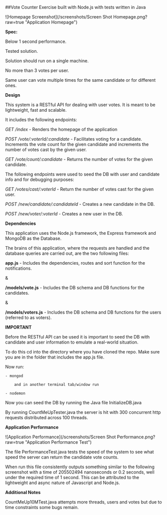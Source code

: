 ##Vote Counter Exercise built with Node.js with tests written in Java

![Homepage Screenshot](/screenshots/Screen Shot Homepage.png?raw=true "Application Homepage")

**Spec:**

Below 1 second performance.

Tested solution.

Solution should run on a single machine.

No more than 3 votes per user.

Same user can vote multiple times for the same candidate or for different ones.

**Design**

This system is a RESTful API for dealing with user votes. It is meant to be lightweight, fast and scalable.

It includes the following endpoints:

*GET /index* - Renders the homepage of the application

*POST /vote/:voterId/:candidate* - Facilitates voting for a candidate. Increments the vote count for the given candidate and increments the number of votes cast by the given user.

*GET /vote/count/:candidate* - Returns the number of votes for the given candidate.

The following endpoints were used to seed the DB with user and candidate info and for debugging purposes:

*GET /votes/cast/:voterId* - Return the number of votes cast for the given user.

*POST /new/candidate/:candidateId* - Creates a new candidate in the DB.

*POST /new/voter/:voterId* - Creates a new user in the DB.

**Dependencies**

This application uses the Node.js framework, the Express framework and MongoDB as the Database.

The brains of this application, where the requests are handled and the database queries are carried out, are the two following files:

**app.js** - Includes the dependencies, routes and sort function for the notifications.

&

**/models/vote.js** - Includes the DB schema and DB functions for the candidates.

&

**/models/voters.js** - Includes the DB schema and DB functions for the users (referred to as voters).

**IMPORTANT**

Before the RESTful API can be used it is important to seed the DB with candidate and user information to emulate a real-world situation.

To do this cd into the directory where you have cloned the repo. Make sure you are in the folder that includes the app.js file. 

Now run:

	- mongod

		and in another terminal tab/window run

	- nodemon

Now you can seed the DB by running the Java file InitializeDB.java

By running CountMeUpTester.java the server is hit with 300 concurrent http requests distributed across 100 threads.


**Application Performance**

![Application Performance](/screenshots/Screen Shot Performance.png?raw=true "Application Performance Test")

The file PerformanceTest.java tests the speed of the system to see what speed the server can return the candidate vote counts.

When run this file consistently outputs something similar to the following screenshot with a time of 205502494 nanoseconds or 0.2 seconds, well under the required time of 1 second.
This can be attributed to the lightweight and async nature of Javascript and Node.js.


**Additional Notes**

CountMeUp10MTest.java attempts more threads, users and votes but due to time constraints some bugs remain.
